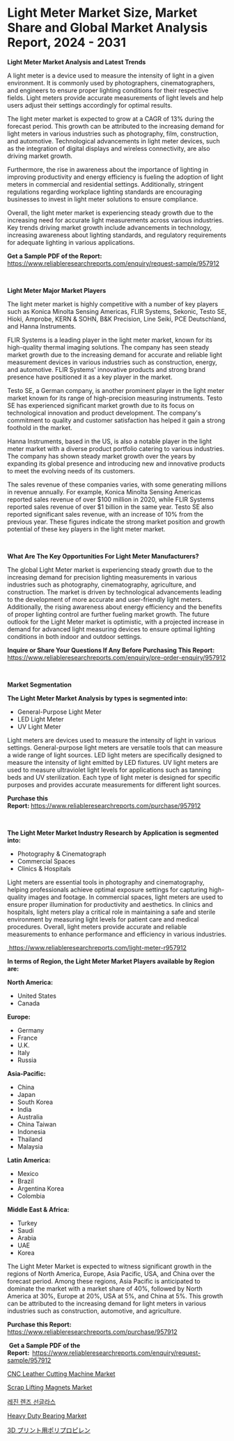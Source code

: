 <p><h1>Light Meter Market Size, Market Share and Global Market Analysis Report, 2024 - 2031</h1></p><p><strong>Light Meter Market Analysis and Latest Trends</strong></p>
<p><p>A light meter is a device used to measure the intensity of light in a given environment. It is commonly used by photographers, cinematographers, and engineers to ensure proper lighting conditions for their respective fields. Light meters provide accurate measurements of light levels and help users adjust their settings accordingly for optimal results.</p><p>The light meter market is expected to grow at a CAGR of 13% during the forecast period. This growth can be attributed to the increasing demand for light meters in various industries such as photography, film, construction, and automotive. Technological advancements in light meter devices, such as the integration of digital displays and wireless connectivity, are also driving market growth.</p><p>Furthermore, the rise in awareness about the importance of lighting in improving productivity and energy efficiency is fueling the adoption of light meters in commercial and residential settings. Additionally, stringent regulations regarding workplace lighting standards are encouraging businesses to invest in light meter solutions to ensure compliance.</p><p>Overall, the light meter market is experiencing steady growth due to the increasing need for accurate light measurements across various industries. Key trends driving market growth include advancements in technology, increasing awareness about lighting standards, and regulatory requirements for adequate lighting in various applications.</p></p>
<p><strong>Get a Sample PDF of the Report:&nbsp;</strong> <a href="https://www.reliableresearchreports.com/enquiry/request-sample/957912">https://www.reliableresearchreports.com/enquiry/request-sample/957912</a></p>
<p>&nbsp;</p>
<p><strong>Light Meter Major Market Players</strong></p>
<p><p>The light meter market is highly competitive with a number of key players such as Konica Minolta Sensing Americas, FLIR Systems, Sekonic, Testo SE, Hioki, Amprobe, KERN & SOHN, B&K Precision, Line Seiki, PCE Deutschland, and Hanna Instruments.</p><p>FLIR Systems is a leading player in the light meter market, known for its high-quality thermal imaging solutions. The company has seen steady market growth due to the increasing demand for accurate and reliable light measurement devices in various industries such as construction, energy, and automotive. FLIR Systems' innovative products and strong brand presence have positioned it as a key player in the market.</p><p>Testo SE, a German company, is another prominent player in the light meter market known for its range of high-precision measuring instruments. Testo SE has experienced significant market growth due to its focus on technological innovation and product development. The company's commitment to quality and customer satisfaction has helped it gain a strong foothold in the market.</p><p>Hanna Instruments, based in the US, is also a notable player in the light meter market with a diverse product portfolio catering to various industries. The company has shown steady market growth over the years by expanding its global presence and introducing new and innovative products to meet the evolving needs of its customers.</p><p>The sales revenue of these companies varies, with some generating millions in revenue annually. For example, Konica Minolta Sensing Americas reported sales revenue of over $100 million in 2020, while FLIR Systems reported sales revenue of over $1 billion in the same year. Testo SE also reported significant sales revenue, with an increase of 10% from the previous year. These figures indicate the strong market position and growth potential of these key players in the light meter market.</p></p>
<p>&nbsp;</p>
<p><strong>What Are The Key Opportunities For Light Meter Manufacturers?</strong></p>
<p><p>The global Light Meter market is experiencing steady growth due to the increasing demand for precision lighting measurements in various industries such as photography, cinematography, agriculture, and construction. The market is driven by technological advancements leading to the development of more accurate and user-friendly light meters. Additionally, the rising awareness about energy efficiency and the benefits of proper lighting control are further fueling market growth. The future outlook for the Light Meter market is optimistic, with a projected increase in demand for advanced light measuring devices to ensure optimal lighting conditions in both indoor and outdoor settings.</p></p>
<p><strong>Inquire or Share Your Questions If Any Before Purchasing This Report:</strong> <a href="https://www.reliableresearchreports.com/enquiry/pre-order-enquiry/957912">https://www.reliableresearchreports.com/enquiry/pre-order-enquiry/957912</a></p>
<p>&nbsp;</p>
<p><strong>Market Segmentation</strong></p>
<p><strong>The Light Meter Market Analysis by types is segmented into:</strong></p>
<p><ul><li>General-Purpose Light Meter</li><li>LED Light Meter</li><li>UV Light Meter</li></ul></p>
<p><p>Light meters are devices used to measure the intensity of light in various settings. General-purpose light meters are versatile tools that can measure a wide range of light sources. LED light meters are specifically designed to measure the intensity of light emitted by LED fixtures. UV light meters are used to measure ultraviolet light levels for applications such as tanning beds and UV sterilization. Each type of light meter is designed for specific purposes and provides accurate measurements for different light sources.</p></p>
<p><strong>Purchase this Report:&nbsp;</strong><a href="https://www.reliableresearchreports.com/purchase/957912">https://www.reliableresearchreports.com/purchase/957912</a></p>
<p>&nbsp;</p>
<p><strong>The Light Meter Market Industry Research by Application is segmented into:</strong></p>
<p><ul><li>Photography & Cinematograph</li><li>Commercial Spaces</li><li>Clinics & Hospitals</li></ul></p>
<p><p>Light meters are essential tools in photography and cinematography, helping professionals achieve optimal exposure settings for capturing high-quality images and footage. In commercial spaces, light meters are used to ensure proper illumination for productivity and aesthetics. In clinics and hospitals, light meters play a critical role in maintaining a safe and sterile environment by measuring light levels for patient care and medical procedures. Overall, light meters provide accurate and reliable measurements to enhance performance and efficiency in various industries.</p></p>
<p><a href="https://www.reliableresearchreports.com/light-meter-r957912">&nbsp;https://www.reliableresearchreports.com/light-meter-r957912</a></p>
<p><strong>In terms of Region, the Light Meter Market Players available by Region are:</strong></p>
<p>
    <p> <strong> North America: </strong>
        <ul>
            <li>United States</li>
            <li>Canada</li>
        </ul>
        </p> 
    <p> <strong> Europe: </strong>
        <ul>
            <li>Germany</li>
            <li>France</li>
            <li>U.K.</li>
            <li>Italy</li>
            <li>Russia</li>
        </ul>
        </p> 
    <p> <strong> Asia-Pacific: </strong>
        <ul>
            <li>China</li>
            <li>Japan</li>
            <li>South Korea</li>
            <li>India</li>
            <li>Australia</li>
            <li>China Taiwan</li>
            <li>Indonesia</li>
            <li>Thailand</li>
            <li>Malaysia</li>
        </ul>
        </p> 
    <p> <strong> Latin America: </strong>
        <ul>
            <li>Mexico</li>
            <li>Brazil</li>
            <li>Argentina Korea</li>
            <li>Colombia</li>
        </ul>
        </p> 
    <p> <strong> Middle East & Africa: </strong>
        <ul>
            <li>Turkey</li>
            <li>Saudi</li>
            <li>Arabia</li>
            <li>UAE</li>
            <li>Korea</li>
        </ul>
    </p>
    </p>
<p><p>The Light Meter Market is expected to witness significant growth in the regions of North America, Europe, Asia Pacific, USA, and China over the forecast period. Among these regions, Asia Pacific is anticipated to dominate the market with a market share of 40%, followed by North America at 30%, Europe at 20%, USA at 5%, and China at 5%. This growth can be attributed to the increasing demand for light meters in various industries such as construction, automotive, and agriculture.</p></p>
<p><strong>Purchase this Report: </strong><a href="https://www.reliableresearchreports.com/purchase/957912">https://www.reliableresearchreports.com/purchase/957912</a></p>
<p>&nbsp;<strong>Get a Sample PDF of the Report:&nbsp;&nbsp;</strong><a href="https://www.reliableresearchreports.com/enquiry/request-sample/957912">https://www.reliableresearchreports.com/enquiry/request-sample/957912</a></p>
<p><strong></strong></p>
<p><p><a href="https://github.com/yemakinde/Market-Research-Report-List-2/blob/main/cnc-leather-cutting-machine-market.md">CNC Leather Cutting Machine Market</a></p><p><a href="https://view.publitas.com/reportprime-1/scrap-lifting-magnets-market-research-report-its-history-and-forecast-2024-to-2031/">Scrap Lifting Magnets Market</a></p><p><a href="https://github.com/TimmyMann6767/Market-Research-Report-List-1/blob/main/540151035313.md">레진 렌즈 선글라스</a></p><p><a href="https://github.com/jsmusil/Market-Research-Report-List-3/blob/main/heavy-duty-bearing-market.md">Heavy Duty Bearing Market</a></p><p><a href="https://medium.com/@rylanaufman56456/3d%E3%83%97%E3%83%AA%E3%83%B3%E3%83%86%E3%82%A3%E3%83%B3%E3%82%B0%E7%94%A8%E3%83%9D%E3%83%AA%E3%83%97%E3%83%AD%E3%83%94%E3%83%AC%E3%83%B3%E5%B8%82%E5%A0%B4-2031%E5%B9%B4%E3%81%BE%E3%81%A7%E3%81%AE%E3%83%88%E3%83%AC%E3%83%B3%E3%83%89-%E4%BA%88%E6%B8%AC-%E7%AB%B6%E4%BA%89%E5%88%86%E6%9E%90-f92fbacdd8a4">3D プリント用ポリプロピレン</a></p></p>